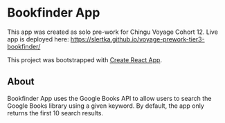 # Bookfinder App

This app was created as solo pre-work for Chingu Voyage Cohort 12. Live app is deployed here: https://slertka.github.io/voyage-prework-tier3-bookfinder/

This project was bootstrapped with [Create React App](https://github.com/facebook/create-react-app).

## About

Bookfinder App uses the Google Books API to allow users to search the Google Books library using a given keyword. By default, the app only returns the first 10 search results.

